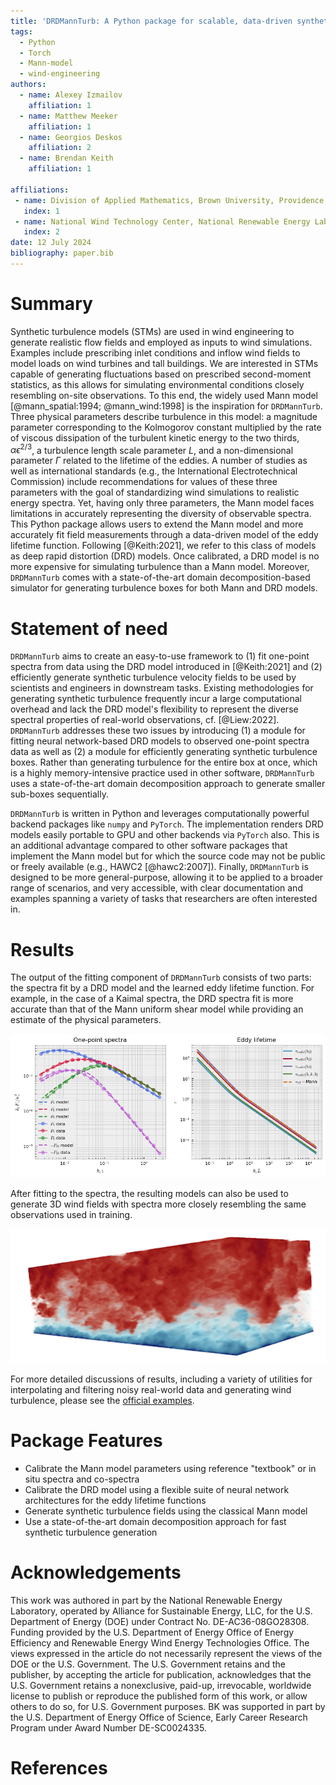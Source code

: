 ```yaml
---
title: 'DRDMannTurb: A Python package for scalable, data-driven synthetic turbulence'
tags:
  - Python
  - Torch
  - Mann-model
  - wind-engineering
authors:
  - name: Alexey Izmailov
    affiliation: 1
  - name: Matthew Meeker
    affiliation: 1
  - name: Georgios Deskos
    affiliation: 2
  - name: Brendan Keith
    affiliation: 1

affiliations:
 - name: Division of Applied Mathematics, Brown University, Providence, RI, 02912, USA
   index: 1
 - name: National Wind Technology Center, National Renewable Energy Laboratory, Golden, CO, 80401, USA
   index: 2
date: 12 July 2024     
bibliography: paper.bib
---
```


# Summary

Synthetic turbulence models (STMs) are used in wind engineering to generate realistic flow fields 
and employed as inputs to wind simulations. Examples include prescribing inlet conditions and 
inflow wind fields to model loads on wind turbines and tall buildings. We are interested in STMs 
capable of generating fluctuations based on prescribed second-moment statistics, as this allows for 
simulating environmental conditions closely resembling on-site observations. To this end, the 
widely used Mann model [@mann_spatial:1994; @mann_wind:1998] is the inspiration for `DRDMannTurb`. 
Three physical parameters describe turbulence in this model: a magnitude parameter corresponding to 
the Kolmogorov constant multiplied by the rate of viscous dissipation of the turbulent kinetic 
energy to the two thirds, $\alpha \epsilon^{2/3}$, a turbulence length scale parameter $L$, and a 
non-dimensional parameter $\Gamma$ related to the lifetime of the eddies. A number of studies as 
well as international standards (e.g., the International Electrotechnical Commission) include 
recommendations for values of these three parameters with the goal of standardizing wind 
simulations to realistic energy spectra. Yet, having only three parameters, the Mann model faces 
limitations in accurately representing the diversity of observable spectra. This Python package 
allows users to extend the Mann model and more accurately fit field measurements through a 
data-driven model of the eddy lifetime function. Following [@Keith:2021], we refer to this class 
of models as deep rapid distortion (DRD) models. Once calibrated, a DRD model is no more expensive 
for simulating turbulence than a Mann model. Moreover, `DRDMannTurb` comes with a state-of-the-art 
domain decomposition-based simulator for generating turbulence boxes for both Mann and DRD models.

# Statement of need

`DRDMannTurb` aims to create an easy-to-use framework to (1) fit one-point spectra from data using
the DRD model introduced in [@Keith:2021] and (2) efficiently generate synthetic turbulence 
velocity fields to be used by scientists and engineers in downstream tasks. Existing methodologies 
for generating synthetic turbulence frequently incur a large computational overhead and lack the 
DRD model's flexibility to represent the diverse spectral properties of real-world observations, 
cf. [@Liew:2022]. `DRDMannTurb` addresses these two issues by introducing (1) a module for fitting 
neural network-based DRD models to observed one-point spectra data as well as (2) a module for 
efficiently generating synthetic turbulence boxes. Rather than generating turbulence for the 
entire box at once, which is a highly memory-intensive practice used in other software, 
`DRDMannTurb` uses a state-of-the-art domain decomposition approach to generate smaller sub-boxes 
sequentially.

`DRDMannTurb` is written in Python and leverages computationally powerful backend packages like
`numpy` and `PyTorch`. The implementation renders DRD models easily portable to GPU and other backends via `PyTorch` also. 
This is an additional advantage compared to other software packages that implement the 
Mann model but for which the source code may not be public or freely available (e.g., HAWC2 [@hawc2:2007]). 
Finally, `DRDMannTurb` is designed to be more general-purpose, allowing it to be applied to a broader range of scenarios,
and very accessible, with clear documentation and examples spanning a variety of tasks that researchers
are often interested in. 

# Results

The output of the fitting component of ``DRDMannTurb`` consists of two parts: the spectra fit by a 
DRD model and the learned eddy lifetime function. For example, in the case of a Kaimal spectra, the 
DRD spectra fit is more accurate than that of the Mann uniform shear model while providing an 
estimate of the physical parameters. 

![Synthetic DRD Model Fit](synthetic_fit.png)

After fitting to the spectra, the resulting models can also be used to generate 3D wind fields with 
spectra more closely resembling the same observations used in training.

![Simulated Wind Tunnel](wind.png)

For more detailed discussions of results, including a variety of utilities for interpolating and 
filtering noisy real-world data and generating wind turbulence, please see the 
[official examples](https://methods-group.github.io/DRDMannTurb/examples.html).

# Package Features

- Calibrate the Mann model parameters using reference "textbook" or in situ spectra and co-spectra
- Calibrate the DRD model using a flexible suite of neural network architectures for the eddy lifetime functions
- Generate synthetic turbulence fields using the classical Mann model
- Use a state-of-the-art domain decomposition approach for fast synthetic turbulence generation

# Acknowledgements

This work was authored in part by the National Renewable Energy Laboratory, operated by Alliance for Sustainable Energy, LLC, for the U.S. Department of Energy (DOE) under Contract No. DE-AC36-08GO28308. Funding provided by the U.S. Department of Energy Office of Energy Efficiency and Renewable Energy Wind Energy Technologies Office. The views expressed in the article do not necessarily represent the views of the DOE or the U.S. Government. The U.S. Government retains and the publisher, by accepting the article for publication, acknowledges that the U.S. Government retains a nonexclusive, paid-up, irrevocable, worldwide license to publish or reproduce the published form of this work, or allow others to do so, for U.S. Government purposes. BK was supported in part by the U.S. Department of Energy Office of Science, Early Career Research Program under Award Number DE-SC0024335.

# References

